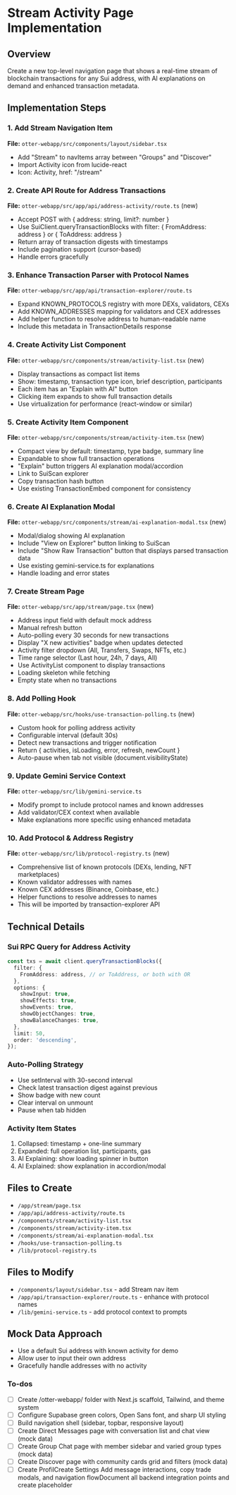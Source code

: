<!-- 1e303464-ae19-46f5-9139-e92179c9af0d 4e30fb5c-e66a-4bc6-b51f-dbe1c15efad2 -->
# Stream Activity Page Implementation

## Overview

Create a new top-level navigation page that shows a real-time stream of blockchain transactions for any Sui address, with AI explanations on demand and enhanced transaction metadata.

## Implementation Steps

### 1. Add Stream Navigation Item

**File:** `otter-webapp/src/components/layout/sidebar.tsx`

- Add "Stream" to navItems array between "Groups" and "Discover"
- Import Activity icon from lucide-react
- Icon: Activity, href: "/stream"

### 2. Create API Route for Address Transactions

**File:** `otter-webapp/src/app/api/address-activity/route.ts` (new)

- Accept POST with { address: string, limit?: number }
- Use SuiClient.queryTransactionBlocks with filter: { FromAddress: address } or { ToAddress: address }
- Return array of transaction digests with timestamps
- Include pagination support (cursor-based)
- Handle errors gracefully

### 3. Enhance Transaction Parser with Protocol Names

**File:** `otter-webapp/src/app/api/transaction-explorer/route.ts`

- Expand KNOWN_PROTOCOLS registry with more DEXs, validators, CEXs
- Add KNOWN_ADDRESSES mapping for validators and CEX addresses
- Add helper function to resolve address to human-readable name
- Include this metadata in TransactionDetails response

### 4. Create Activity List Component

**File:** `otter-webapp/src/components/stream/activity-list.tsx` (new)

- Display transactions as compact list items
- Show: timestamp, transaction type icon, brief description, participants
- Each item has an "Explain with AI" button
- Clicking item expands to show full transaction details
- Use virtualization for performance (react-window or similar)

### 5. Create Activity Item Component  

**File:** `otter-webapp/src/components/stream/activity-item.tsx` (new)

- Compact view by default: timestamp, type badge, summary line
- Expandable to show full transaction operations
- "Explain" button triggers AI explanation modal/accordion
- Link to SuiScan explorer
- Copy transaction hash button
- Use existing TransactionEmbed component for consistency

### 6. Create AI Explanation Modal

**File:** `otter-webapp/src/components/stream/ai-explanation-modal.tsx` (new)

- Modal/dialog showing AI explanation
- Include "View on Explorer" button linking to SuiScan
- Include "Show Raw Transaction" button that displays parsed transaction data
- Use existing gemini-service.ts for explanations
- Handle loading and error states

### 7. Create Stream Page

**File:** `otter-webapp/src/app/stream/page.tsx` (new)

- Address input field with default mock address
- Manual refresh button
- Auto-polling every 30 seconds for new transactions
- Display "X new activities" badge when updates detected
- Activity filter dropdown (All, Transfers, Swaps, NFTs, etc.)
- Time range selector (Last hour, 24h, 7 days, All)
- Use ActivityList component to display transactions
- Loading skeleton while fetching
- Empty state when no transactions

### 8. Add Polling Hook

**File:** `otter-webapp/src/hooks/use-transaction-polling.ts` (new)

- Custom hook for polling address activity
- Configurable interval (default 30s)
- Detect new transactions and trigger notification
- Return { activities, isLoading, error, refresh, newCount }
- Auto-pause when tab not visible (document.visibilityState)

### 9. Update Gemini Service Context

**File:** `otter-webapp/src/lib/gemini-service.ts`

- Modify prompt to include protocol names and known addresses
- Add validator/CEX context when available
- Make explanations more specific using enhanced metadata

### 10. Add Protocol & Address Registry

**File:** `otter-webapp/src/lib/protocol-registry.ts` (new)

- Comprehensive list of known protocols (DEXs, lending, NFT marketplaces)
- Known validator addresses with names
- Known CEX addresses (Binance, Coinbase, etc.)
- Helper functions to resolve addresses to names
- This will be imported by transaction-explorer API

## Technical Details

### Sui RPC Query for Address Activity

```typescript
const txs = await client.queryTransactionBlocks({
  filter: {
    FromAddress: address, // or ToAddress, or both with OR
  },
  options: {
    showInput: true,
    showEffects: true,
    showEvents: true,
    showObjectChanges: true,
    showBalanceChanges: true,
  },
  limit: 50,
  order: 'descending',
});
```

### Auto-Polling Strategy

- Use setInterval with 30-second interval
- Check latest transaction digest against previous
- Show badge with new count
- Clear interval on unmount
- Pause when tab hidden

### Activity Item States

1. Collapsed: timestamp + one-line summary
2. Expanded: full operation list, participants, gas
3. AI Explaining: show loading spinner in button
4. AI Explained: show explanation in accordion/modal

## Files to Create

- `/app/stream/page.tsx`
- `/app/api/address-activity/route.ts`
- `/components/stream/activity-list.tsx`
- `/components/stream/activity-item.tsx`
- `/components/stream/ai-explanation-modal.tsx`
- `/hooks/use-transaction-polling.ts`
- `/lib/protocol-registry.ts`

## Files to Modify

- `/components/layout/sidebar.tsx` - add Stream nav item
- `/app/api/transaction-explorer/route.ts` - enhance with protocol names
- `/lib/gemini-service.ts` - add protocol context to prompts

## Mock Data Approach

- Use a default Sui address with known activity for demo
- Allow user to input their own address
- Gracefully handle addresses with no activity

### To-dos

- [ ] Create /otter-webapp/ folder with Next.js scaffold, Tailwind, and theme system
- [ ] Configure Supabase green colors, Open Sans font, and sharp UI styling
- [ ] Build navigation shell (sidebar, topbar, responsive layout)
- [ ] Create Direct Messages page with conversation list and chat view (mock data)
- [ ] Create Group Chat page with member sidebar and varied group types (mock data)
- [ ] Create Discover page with community cards grid and filters (mock data)
- [ ] Create ProfilCreate Settings Add message interactions, copy trade modals, and navigation flowDocument all backend integration points and create placeholder